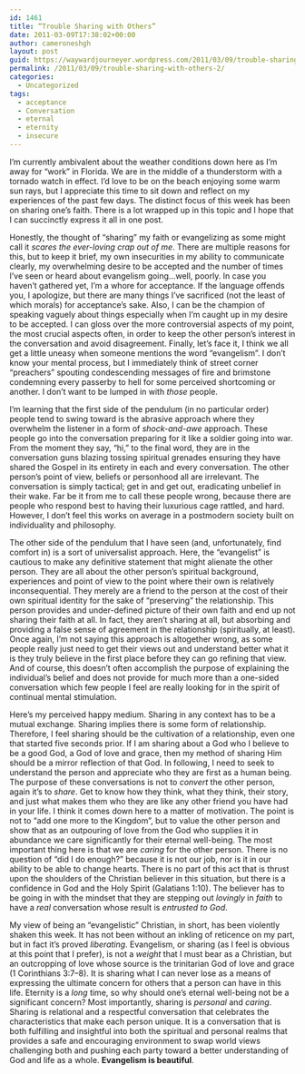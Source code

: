 ```yaml
---
id: 1461
title: “Trouble Sharing with Others”
date: 2011-03-09T17:38:02+00:00
author: cameroneshgh
layout: post
guid: https://waywardjourneyer.wordpress.com/2011/03/09/trouble-sharing-with-others-2/
permalink: /2011/03/09/trouble-sharing-with-others-2/
categories:
  - Uncategorized
tags:
  - acceptance
  - Conversation
  - eternal
  - eternity
  - insecure
---
```

I’m currently ambivalent about the weather conditions down here as I’m away for “work” in Florida. We are in the middle of a thunderstorm with a tornado watch in effect. I’d love to be on the beach enjoying some warm sun rays, but I appreciate this time to sit down and reflect on my experiences of the past few days. The distinct focus of this week has been on sharing one’s faith. There is a lot wrapped up in this topic and I hope that I can succinctly express it all in one post.

Honestly, the thought of “sharing” my faith or evangelizing as some might call it _scares the ever-loving crap out of me_. There are multiple reasons for this, but to keep it brief, my own insecurities in my ability to communicate clearly, my overwhelming desire to be accepted and the number of times I’ve seen or heard about evangelism going…well, poorly. In case you haven’t gathered yet, I’m a whore for acceptance. If the language offends you, I apologize, but there are many things I’ve sacrificed (not the least of which morals) for acceptance’s sake. Also, I can be the champion of speaking vaguely about things especially when I’m caught up in my desire to be accepted. I can gloss over the more controversial aspects of my point, the most crucial aspects often, in order to keep the other person’s interest in the conversation and avoid disagreement. Finally, let’s face it, I think we all get a little uneasy when someone mentions the word “evangelism”. I don’t know your mental process, but I immediately think of street corner “preachers” spouting condescending messages of fire and brimstone condemning every passerby to hell for some perceived shortcoming or another. I don’t want to be lumped in with _those_ people.

I’m learning that the first side of the pendulum (in no particular order) people tend to swing toward is the abrasive approach where they overwhelm the listener in a form of _shock-and-awe_ approach. These people go into the conversation preparing for it like a soldier going into war. From the moment they say, “hi,” to the final word, they are in the conversation guns blazing tossing spiritual grenades ensuring they have shared the Gospel in its entirety in each and every conversation. The other person’s point of view, beliefs or personhood all are irrelevant. The conversation is simply tactical; get in and get out, eradicating unbelief in their wake. Far be it from me to call these people wrong, because there are people who respond best to having their luxurious cage rattled, and hard. However, I don’t feel this works on average in a postmodern society built on individuality and philosophy.

The other side of the pendulum that I have seen (and, unfortunately, find comfort in) is a sort of universalist approach. Here, the “evangelist” is cautious to make any definitive statement that might alienate the other person. They are all about the other person’s spiritual background, experiences and point of view to the point where their own is relatively inconsequential. They merely are a friend to the person at the cost of their own spiritual identity for the sake of “preserving” the relationship. This person provides and under-defined picture of their own faith and end up not sharing their faith at all. In fact, they aren’t sharing at all, but absorbing and providing a false sense of agreement in the relationship (spiritually, at least). Once again, I’m not saying this approach is altogether wrong, as some people really just need to get their views out and understand better what it is they truly believe in the first place before they can go refining that view. And of course, this doesn’t often accomplish the purpose of explaining the individual’s belief and does not provide for much more than a one-sided conversation which few people I feel are really looking for in the spirit of continual mental stimulation.

Here’s my perceived happy medium. Sharing in any context has to be a mutual exchange. Sharing implies there is some form of relationship. Therefore, I feel sharing should be the cultivation of a relationship, even one that started five seconds prior. If I am sharing about a God who I believe to be a good God, a God of love and grace, then my method of sharing Him should be a mirror reflection of that God. In following, I need to seek to understand the person and appreciate who they are first as a human being. The purpose of these conversations is not to _convert_ the other person, again it’s to _share_. Get to know how they think, what they think, their story, and just what makes them who they are like any other friend you have had in your life. I think it comes down here to a matter of motivation. The point is not to “add one more to the Kingdom”, but to value the other person and show that as an outpouring of love from the God who supplies it in abundance we care significantly for their eternal well-being. The most important thing here is that we are _caring_ for the other person. There is no question of “did I do enough?” because it is not our job, nor is it in our ability to be able to change hearts. There is no part of this act that is thrust upon the shoulders of the Christian believer in this situation, but there is a confidence in God and the Holy Spirit (Galatians 1:10). The believer has to be going in with the mindset that they are stepping out _lovingly_ in _faith_ to have a _real_ conversation whose result is _entrusted to God_.

My view of being an “evangelistic” Christian, in short, has been violently shaken this week. It has not been without an inkling of reticence on my part, but in fact it’s proved _liberating_. Evangelism, or sharing (as I feel is obvious at this point that I prefer), is not a _weight_ that I must bear as a Christian, but an outcropping of love whose source is the trinitarian God of love and grace (1 Corinthians 3:7–8). It is sharing what I can never lose as a means of expressing the ultimate concern for others that a person can have in this life. Eternity is a _long_ time, so why should one’s eternal well-being not be a significant concern? Most importantly, sharing is _personal_ and _caring_. Sharing is relational and a respectful conversation that celebrates the characteristics that make each person unique. It is a conversation that is both fulfilling and insightful into both the spiritual and personal realms that provides a safe and encouraging environment to swap world views challenging both and pushing each party toward a better understanding of God and life as a whole. **Evangelism is beautiful**.